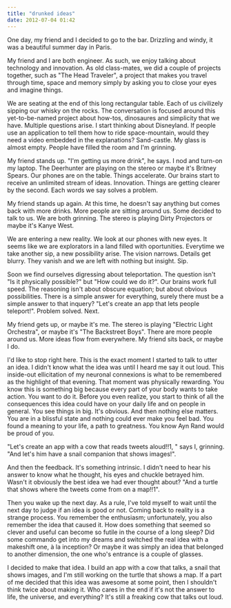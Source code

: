 ```yaml
---
title: "drunked ideas"
date: 2012-07-04 01:42
---
```


One day, my friend and I decided to go to the bar. Drizzling and windy, it was a beautiful summer day in Paris.

My friend and I are both engineer. As such, we enjoy talking about technology and innovation. As old class-mates, we did
a couple of projects together, such as "The Head Traveler", a project that makes you travel through time, space
and memory simply by asking you to close your eyes and imagine things.

We are seating at the end of this long rectangular table. Each of us civilizely sipping our whisky on the rocks.
The conversation is focused around this yet-to-be-named project about how-tos, dinosaures and simplicity that we have. 
Multiple questions arise. I start thinking about Disneyland. If people use an application to tell them how to ride space-mountain,
would they need a video embedded in the explanations? Sand-castle. My glass is almost empty. People have filled the room and I'm grinning.

My friend stands up. "I'm getting us more drink", he says. I nod and turn-on my laptop. The Deerhunter are playing on
the stereo or maybe it's Britney Spears. Our phones are on the table. Things accelerate. Our brains start to receive an
unlimited stream of ideas. Innovation. Things are getting clearer by the second. Each words we say solves a problem.

My friend stands up again. At this time, he doesn't say anything but comes back with more drinks. More people are sitting
around us. Some decided to talk to us. We are both grinning. The stereo is playing Dirty Projectors or maybe it's Kanye West.

We are entering a new reality. We look at our phones with new eyes. It seems like we are explorators in a land filled with
oportunities. Everytime we take another sip, a new possibility arise. The vision narrows. Details get blurry. They vanish
and we are left with nothing but insight. Sip.

Soon we find ourselves digressing about teleportation. The question isn't "Is it physically possible?" but "How could we
do it?". Our brains work full speed. The reasoning isn't about obscure equation; but about obvious possibilities. There
is a simple answer for everything, surely there must be a simple answer to that inquery? "Let's create an app that lets
people teleport!". Problem solved. Next.

My friend gets up, or maybe it's me. The stereo is playing "Electric Light Orchestra", or maybe it's "The Backstreet Boys".
There are more people around us. More ideas flow from everywhere. My friend sits back, or maybe I do.

I'd like to stop right here. This is the exact moment I started to talk to utter an idea. I didn't know what the idea was
until I heard me say it out loud. This inside-out ellicitation of my neuronal connexions is what to be remembered as the highlight
of that evening. That moment was physically rewarding. You know this is something big because every part of your body wants to take action.
You want to do it. Before you even realize, you start to think of all the consequences this idea could have on your daily
life and on people in general. You see things in big. It's obvious. And then nothing else matters. You are in a blissful state and nothing could
ever make you feel bad. You found a meaning to your life, a path to greatness. You know Ayn Rand would be proud of you.

"Let's create an app with a cow that reads tweets aloud!!1, " says I, grinning. "And let's him have a snail companion that
shows images!".

And then the feedback. It's something intrinsic. I didn't need to hear his answer to know what he thought, his eyes and
chuckle betrayed him. Wasn't it obviously the best idea we had ever thought about? "And a turtle that shows where the tweets come from on a map!!1".

Then you wake up the next day. As a rule, I've told myself to wait until the next day to judge if an idea is good or not.
Coming back to reality is a strange process. You remember the enthusiasm; unfortunately, you also remember the idea that
caused it. How does something that seemed so clever and useful can become so futile in the course of a long sleep? Did some
commando get into my dreams and switched the real idea with a makeshift one, à la inception? Or maybe it was simply an idea
that belonged to another dimension, the one who's entrance is a couple of glasses.

I decided to make that idea. I build an app with a cow that talks, a snail that shows images, and I'm still working on the
turtle that shows a map. If a part of me decided that this idea was awesome at some point, then I shouldn't think twice
about making it. Who cares in the end if it's not the answer to life, the universe, and everything? It's still a freaking
cow that talks out loud.

